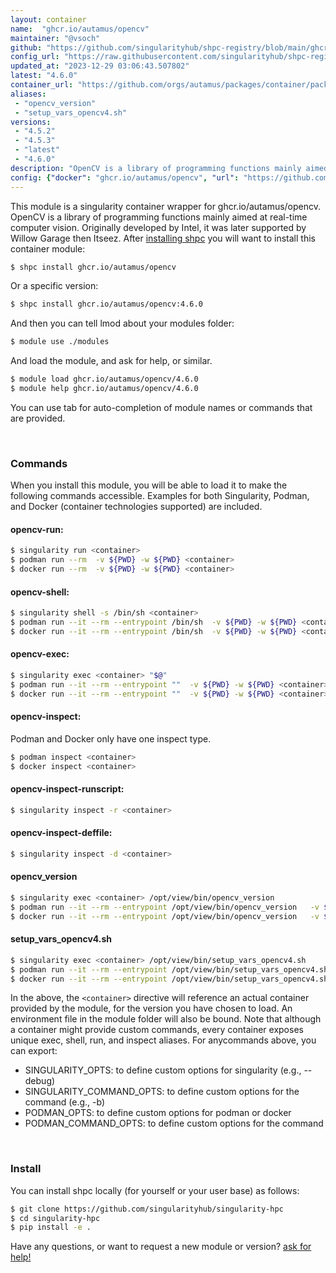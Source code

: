 ```yaml
---
layout: container
name:  "ghcr.io/autamus/opencv"
maintainer: "@vsoch"
github: "https://github.com/singularityhub/shpc-registry/blob/main/ghcr.io/autamus/opencv/container.yaml"
config_url: "https://raw.githubusercontent.com/singularityhub/shpc-registry/main/ghcr.io/autamus/opencv/container.yaml"
updated_at: "2023-12-29 03:06:43.507802"
latest: "4.6.0"
container_url: "https://github.com/orgs/autamus/packages/container/package/opencv"
aliases:
 - "opencv_version"
 - "setup_vars_opencv4.sh"
versions:
 - "4.5.2"
 - "4.5.3"
 - "latest"
 - "4.6.0"
description: "OpenCV is a library of programming functions mainly aimed at real-time computer vision. Originally developed by Intel, it was later supported by Willow Garage then Itseez."
config: {"docker": "ghcr.io/autamus/opencv", "url": "https://github.com/orgs/autamus/packages/container/package/opencv", "maintainer": "@vsoch", "description": "OpenCV is a library of programming functions mainly aimed at real-time computer vision. Originally developed by Intel, it was later supported by Willow Garage then Itseez.", "latest": {"4.6.0": "sha256:77d71914da9e8998a0b508f6264511b57f2ba96cd0a9811a9591e43826e4fcd0"}, "tags": {"4.5.2": "sha256:587521b8a8446e22d7997d972449430d86603f2cc8fb52519fe5a8224e1cd43a", "4.5.3": "sha256:5f21e07ad4a6bb1b9e1832c2498fcf308f71a8fab152b6e01eed63ae3f080389", "latest": "sha256:77d71914da9e8998a0b508f6264511b57f2ba96cd0a9811a9591e43826e4fcd0", "4.6.0": "sha256:77d71914da9e8998a0b508f6264511b57f2ba96cd0a9811a9591e43826e4fcd0"}, "aliases": {"opencv_version": "/opt/view/bin/opencv_version", "setup_vars_opencv4.sh": "/opt/view/bin/setup_vars_opencv4.sh"}}
---
```


This module is a singularity container wrapper for ghcr.io/autamus/opencv.
OpenCV is a library of programming functions mainly aimed at real-time computer vision. Originally developed by Intel, it was later supported by Willow Garage then Itseez.
After [installing shpc](#install) you will want to install this container module:


```bash
$ shpc install ghcr.io/autamus/opencv
```

Or a specific version:

```bash
$ shpc install ghcr.io/autamus/opencv:4.6.0
```

And then you can tell lmod about your modules folder:

```bash
$ module use ./modules
```

And load the module, and ask for help, or similar.

```bash
$ module load ghcr.io/autamus/opencv/4.6.0
$ module help ghcr.io/autamus/opencv/4.6.0
```

You can use tab for auto-completion of module names or commands that are provided.

<br>

### Commands

When you install this module, you will be able to load it to make the following commands accessible.
Examples for both Singularity, Podman, and Docker (container technologies supported) are included.

#### opencv-run:

```bash
$ singularity run <container>
$ podman run --rm  -v ${PWD} -w ${PWD} <container>
$ docker run --rm  -v ${PWD} -w ${PWD} <container>
```

#### opencv-shell:

```bash
$ singularity shell -s /bin/sh <container>
$ podman run --it --rm --entrypoint /bin/sh  -v ${PWD} -w ${PWD} <container>
$ docker run --it --rm --entrypoint /bin/sh  -v ${PWD} -w ${PWD} <container>
```

#### opencv-exec:

```bash
$ singularity exec <container> "$@"
$ podman run --it --rm --entrypoint ""  -v ${PWD} -w ${PWD} <container> "$@"
$ docker run --it --rm --entrypoint ""  -v ${PWD} -w ${PWD} <container> "$@"
```

#### opencv-inspect:

Podman and Docker only have one inspect type.

```bash
$ podman inspect <container>
$ docker inspect <container>
```

#### opencv-inspect-runscript:

```bash
$ singularity inspect -r <container>
```

#### opencv-inspect-deffile:

```bash
$ singularity inspect -d <container>
```


#### opencv_version

```bash
$ singularity exec <container> /opt/view/bin/opencv_version
$ podman run --it --rm --entrypoint /opt/view/bin/opencv_version   -v ${PWD} -w ${PWD} <container> -c " $@"
$ docker run --it --rm --entrypoint /opt/view/bin/opencv_version   -v ${PWD} -w ${PWD} <container> -c " $@"
```


#### setup_vars_opencv4.sh

```bash
$ singularity exec <container> /opt/view/bin/setup_vars_opencv4.sh
$ podman run --it --rm --entrypoint /opt/view/bin/setup_vars_opencv4.sh   -v ${PWD} -w ${PWD} <container> -c " $@"
$ docker run --it --rm --entrypoint /opt/view/bin/setup_vars_opencv4.sh   -v ${PWD} -w ${PWD} <container> -c " $@"
```



In the above, the `<container>` directive will reference an actual container provided
by the module, for the version you have chosen to load. An environment file in the
module folder will also be bound. Note that although a container
might provide custom commands, every container exposes unique exec, shell, run, and
inspect aliases. For anycommands above, you can export:

 - SINGULARITY_OPTS: to define custom options for singularity (e.g., --debug)
 - SINGULARITY_COMMAND_OPTS: to define custom options for the command (e.g., -b)
 - PODMAN_OPTS: to define custom options for podman or docker
 - PODMAN_COMMAND_OPTS: to define custom options for the command

<br>

### Install

You can install shpc locally (for yourself or your user base) as follows:

```bash
$ git clone https://github.com/singularityhub/singularity-hpc
$ cd singularity-hpc
$ pip install -e .
```

Have any questions, or want to request a new module or version? [ask for help!](https://github.com/singularityhub/singularity-hpc/issues)